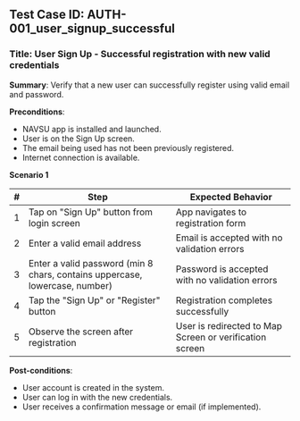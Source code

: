 ## Test Case ID: AUTH-001_user_signup_successful
### Title: User Sign Up - Successful registration with new valid credentials

**Summary**: Verify that a new user can successfully register using valid email and password.

**Preconditions**: 
- NAVSU app is installed and launched.
- User is on the Sign Up screen.
- The email being used has not been previously registered.
- Internet connection is available.

**Scenario 1**

| # | Step                                      | Expected Behavior                                       |
|---|-------------------------------------------|--------------------------------------------------------|
| 1 | Tap on "Sign Up" button from login screen | App navigates to registration form                     |
| 2 | Enter a valid email address               | Email is accepted with no validation errors            |
| 3 | Enter a valid password (min 8 chars, contains uppercase, lowercase, number) | Password is accepted with no validation errors |
| 4 | Tap the "Sign Up" or "Register" button    | Registration completes successfully                    |
| 5 | Observe the screen after registration     | User is redirected to Map Screen or verification screen|

**Post-conditions**:
- User account is created in the system.
- User can log in with the new credentials.
- User receives a confirmation message or email (if implemented).
